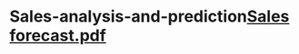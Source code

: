 # Sales-analysis-and-prediction[Sales forecast.pdf](https://github.com/maile32/Sales-analysis-and-prediction/files/11010835/Sales.forecast.pdf)
